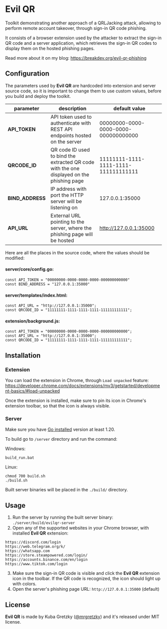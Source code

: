 # Evil QR

Toolkit demonstrating another approach of a QRLJacking attack, allowing to perform remote account takeover, through sign-in QR code phishing.

It consists of a browser extension used by the attacker to extract the sign-in QR code and a server application, which retrieves the sign-in QR codes to display them on the hosted phishing pages.

Read more about it on my blog: https://breakdev.org/evil-qr-phishing

## Configuration

The parameters used by **Evil QR** are hardcoded into extension and server source code, so it is important to change them to use custom values, before you build and deploy the toolkit.

| parameter | description | default value |
|-|-|-|
| **API_TOKEN** | API token used to authenticate with REST API endpoints hosted on the server | 00000000-0000-0000-0000-000000000000 |
| **QRCODE_ID** | QR code ID used to bind the extracted QR code with the one displayed on the phishing page | 11111111-1111-1111-1111-111111111111 |
| **BIND_ADDRESS** | IP address with port the HTTP server will be listening on | 127.0.0.1:35000 |
| **API_URL** | External URL pointing to the server, where the phishing page will be hosted | http://127.0.0.1:35000 |

Here are all the places in the source code, where the values should be modified:

#### server/core/config.go:
```
const API_TOKEN = "00000000-0000-0000-0000-000000000000"
const BIND_ADDRESS = "127.0.0.1:35000"
```

#### server/templates/index.html:
```
const API_URL = "http://127.0.0.1:35000";
const QRCODE_ID = "11111111-1111-1111-1111-111111111111";
```

#### extension/background.js:
```
const API_TOKEN = "00000000-0000-0000-0000-000000000000";
const API_URL = "http://127.0.0.1:35000";
const QRCODE_ID = "11111111-1111-1111-1111-111111111111";
```

## Installation

### Extension

You can load the extension in Chrome, through `Load unpacked` feature:
https://developer.chrome.com/docs/extensions/mv3/getstarted/development-basics/#load-unpacked

Once the extension is installed, make sure to pin its icon in Chrome's extension toolbar, so that the icon is always visible.

### Server

Make sure you have [Go installed](https://go.dev/doc/install) version at least 1.20.

To build go to `/server` directory and run the command:

Windows:
```
build_run.bat
```

Linux:
```
chmod 700 build.sh
./build.sh
```

Built server binaries will be placed in the `./build/` directory.

## Usage

1. Run the server by running the built server binary: `./server/build/evilqr-server`
2. Open any of the supported websites in your Chrome browser, with installed **Evil QR** extension:
```
https://discord.com/login
https://web.telegram.org/k/
https://whatsapp.com
https://store.steampowered.com/login/
https://accounts.binance.com/en/login
https://www.tiktok.com/login
```
3. Make sure the sign-in QR code is visible and click the **Evil QR** extension icon in the toolbar. If the QR code is recognized, the icon should light up with colors.
4. Open the server's phishing page URL: `http://127.0.0.1:35000` (default)

## License

**Evil QR** is made by Kuba Gretzky ([@mrgretzky](https://twitter.com/mrgretzky)) and it's released under MIT license.

